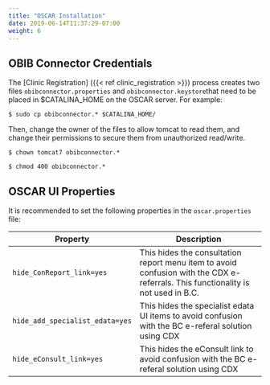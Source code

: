 ```yaml
---
title: "OSCAR Installation"
date: 2019-06-14T11:37:29-07:00
weight: 6
---
```


## OBIB Connector Credentials
The [Clinic Registration] ({{< ref clinic_registration >}}) process creates two files `obibconnector.properties` and `obibconnector.keystore`that need to be placed in $CATALINA_HOME on the OSCAR server. For example:

```
$ sudo cp obibconnector.* $CATALINA_HOME/
```

Then, change the owner of the files to allow tomcat to read them, and change their permissions to secure them from unauthorized read/write.

```
$ chown tomcat7 obibconnector.*

$ chmod 400 obibconnector.*
```

## OSCAR UI Properties

It is recommended to set the following properties in the `oscar.properties` file:

| Property | Description |
| -------- | ----------- |
| `hide_ConReport_link=yes` | This hides the consultation report menu item to avoid confusion with the CDX e-referrals. This functionality is not used in B.C. |
| `hide_add_specialist_edata=yes` | This hides the specialist edata UI items to avoid confusion with the BC e-referal solution using CDX |
| `hide_eConsult_link=yes` | This hides the eConsult link to avoid confusion with the BC e-referal solution using CDX |

